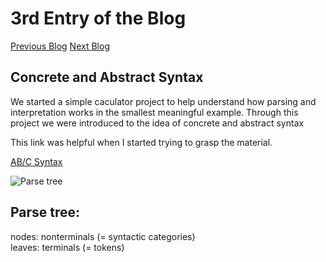 # 3rd Entry of the Blog

[Previous Blog](https://github.com/aarhusdavid/CPSC_354_Blog/blob/master/2nd_entry.md)
[Next Blog](https://github.com/aarhusdavid/CPSC_354_Blog/blob/master/4th_entry.md)

## Concrete and Abstract Syntax

We started a simple caculator project to help understand how parsing and <br/>
interpretation works in the smallest meaningful example. Through this <br/>
project we were introduced to the idea of concrete and abstract syntax <br/>

This link was helpful when I started trying to grasp the material. 

[AB/C Syntax](http://www.cse.chalmers.se/edu/year/2011/course/TIN321/lectures/proglang-02.html)

![Parse tree](http://www.cse.chalmers.se/edu/year/2011/course/TIN321/lectures/parse0.png)

## Parse tree:

nodes: nonterminals (= syntactic categories) <br/>
leaves: terminals (= tokens)

